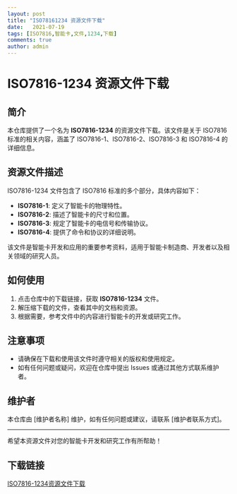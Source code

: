 ```yaml
---
layout: post
title: "ISO78161234 资源文件下载"
date:   2021-07-19
tags: [ISO7816,智能卡,文件,1234,下载]
comments: true
author: admin
---
```

# ISO7816-1234 资源文件下载

## 简介

本仓库提供了一个名为 **ISO7816-1234** 的资源文件下载。该文件是关于 ISO7816 标准的相关内容，涵盖了 ISO7816-1、ISO7816-2、ISO7816-3 和 ISO7816-4 的详细信息。

## 资源文件描述

ISO7816-1234 文件包含了 ISO7816 标准的多个部分，具体内容如下：

- **ISO7816-1**: 定义了智能卡的物理特性。
- **ISO7816-2**: 描述了智能卡的尺寸和位置。
- **ISO7816-3**: 规定了智能卡的电信号和传输协议。
- **ISO7816-4**: 提供了命令和协议的详细说明。

该文件是智能卡开发和应用的重要参考资料，适用于智能卡制造商、开发者以及相关领域的研究人员。

## 如何使用

1. 点击仓库中的下载链接，获取 **ISO7816-1234** 文件。
2. 解压缩下载的文件，查看其中的文档和资源。
3. 根据需要，参考文件中的内容进行智能卡的开发或研究工作。

## 注意事项

- 请确保在下载和使用该文件时遵守相关的版权和使用规定。
- 如有任何问题或疑问，欢迎在仓库中提出 Issues 或通过其他方式联系维护者。

## 维护者

本仓库由 [维护者名称] 维护，如有任何问题或建议，请联系 [维护者联系方式]。

---

希望本资源文件对您的智能卡开发和研究工作有所帮助！

## 下载链接

[ISO7816-1234资源文件下载](https://pan.quark.cn/s/bd45fb9b4fdc)